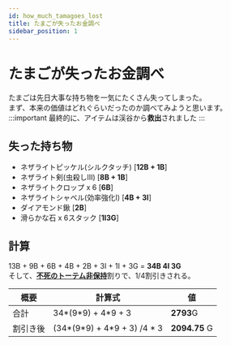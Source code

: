 ```yaml
---
id: how_much_tamagoes_lost
title: たまごが失ったお金調べ
sidebar_position: 1
---
```


# たまごが失ったお金調べ
たまごは先日大事な持ち物を一気にたくさん失ってしまった。  
まず、本来の価値はどれぐらいだったのか調べてみようと思います。
:::important
最終的に、アイテムは渓谷から**救出**されました
:::

## 失った持ち物
 - ネザライトピッケル(シルクタッチ) [**12B + 1B**]
 - ネザライト剣(虫殺しⅢ) [**8B + 1B**]
 - ネザライトクロップ x 6 [**6B**]
 - ネザライトシャベル(効率強化Ⅰ) [**4B + 3I**]
 - ダイアモンド鍬 [**2B**]
 - 滑らかな石 x 6スタック [**1I3G**]

## 計算
13B + 9B + 6B + 4B + 2B + 3I + 1I + 3G = **34B 4I 3G**  
そして、[**不死のトーテム非保持**](/wiki/)割りで、1/4割引きされる。

| 概要 | 計算式 | 値 |
| ---- | ---- | ---- |
| 合計| 34\*(9\*9) + 4\*9 + 3 | **2793**G |
| 割引き後| (34\*(9\*9) + 4\*9 + 3) /4 \* 3 | **2094.75** G |

